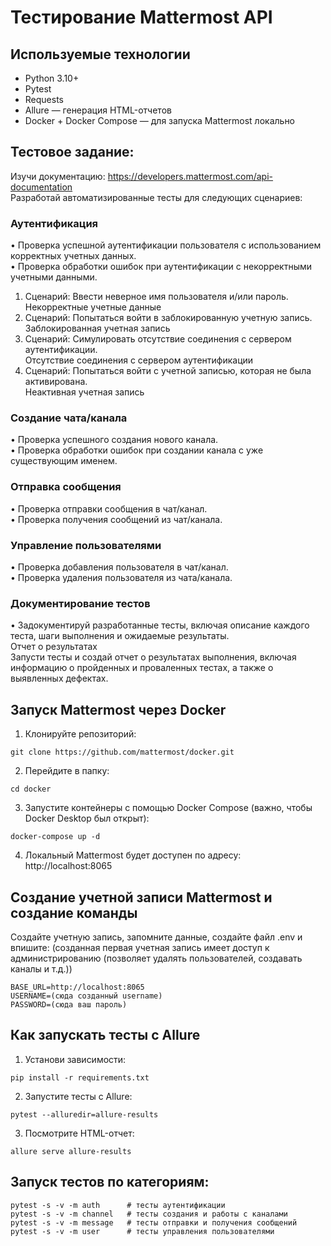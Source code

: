 # Тестирование Mattermost API
## Используемые технологии
- Python 3.10+
- Pytest
- Requests
- Allure — генерация HTML-отчетов
- Docker + Docker Compose — для запуска Mattermost локально
## Тестовое задание:
Изучи документацию: https://developers.mattermost.com/api-documentation  
Разработай автоматизированные тесты для следующих сценариев:  
### Аутентификация  
• Проверка успешной аутентификации пользователя с использованием корректных учетных данных.  
• Проверка обработки ошибок при аутентификации с некорректными учетными данными.  
1. Сценарий: Ввести неверное имя пользователя и/или пароль.  
Некорректные учетные данные  
2. Сценарий: Попытаться войти в заблокированную учетную запись.  
Заблокированная учетная запись  
3. Сценарий: Симулировать отсутствие соединения с сервером аутентификации.  
Отсутствие соединения с сервером аутентификации  
4. Сценарий: Попытаться войти с учетной записью, которая не была активирована.  
Неактивная учетная запись
### Создание чата/канала  
• Проверка успешного создания нового канала.  
• Проверка обработки ошибок при создании канала с уже существующим именем.  
### Отправка сообщения  
• Проверка отправки сообщения в чат/канал.  
• Проверка получения сообщений из чат/канала.  
### Управление пользователями  
• Проверка добавления пользователя в чат/канал.  
• Проверка удаления пользователя из чата/канала.  
### Документирование тестов  
• Задокументируй разработанные тесты, включая описание каждого теста, шаги выполнения и ожидаемые результаты.  
Отчет о результатах  
Запусти тесты и создай отчет о результатах выполнения, включая информацию о пройденных и проваленных тестах, а также о выявленных дефектах.  
## Запуск Mattermost через Docker
1. Клонируйте репозиторий:
```
git clone https://github.com/mattermost/docker.git
```
2. Перейдите в папку:
```
cd docker
```
3. Запустите контейнеры с помощью Docker Compose (важно, чтобы Docker Desktop был открыт):
```
docker-compose up -d
```
4. Локальный Mattermost будет доступен по адресу: http://localhost:8065
## Создание учетной записи Mattermost и создание команды
Создайте учетную запись, запомните данные, создайте файл .env и впишите: (созданная первая учетная запись имеет доступ к администрированию (позволяет удалять пользователей, создавать каналы и т.д.))
```
BASE_URL=http://localhost:8065
USERNAME=(сюда созданный username)
PASSWORD=(сюда ваш пароль)
```
## Как запускать тесты с Allure
1. Установи зависимости:
```
pip install -r requirements.txt
```
2. Запустите тесты с Allure:
```
pytest --alluredir=allure-results
```
3. Посмотрите HTML-отчет:
```
allure serve allure-results
```
## Запуск тестов по категориям:
```
pytest -s -v -m auth      # тесты аутентификации
pytest -s -v -m channel   # тесты создания и работы с каналами
pytest -s -v -m message   # тесты отправки и получения сообщений
pytest -s -v -m user      # тесты управления пользователями
```
